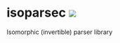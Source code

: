 # isoparsec ![](https://github.com/ilyakooo0/isoparsec/workflows/Haskell%20CI/badge.svg)
Isomorphic (invertible) parser library
